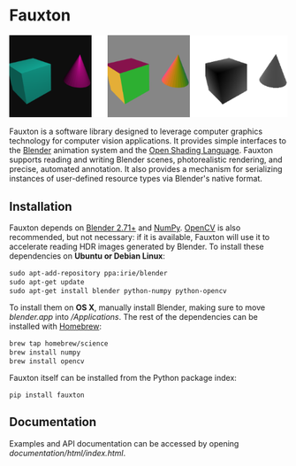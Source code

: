 Fauxton
=======

![Left to right: optical image, surface normal map, depth map.](documentation/sphinx/home_page.png)

Fauxton is a software library designed to leverage computer graphics technology for computer vision applications. It provides simple interfaces to the [Blender](http://www.blender.org/) animation system and the [Open Shading Language](http://www.openshading.com/). Fauxton supports reading and writing Blender scenes, photorealistic rendering, and precise, automated annotation. It also provides a mechanism for serializing instances of user-defined resource types via Blender's native format.

Installation
------------
Fauxton depends on [Blender 2.71+](http://www.blender.org/download/) and [NumPy](http://www.numpy.org/). [OpenCV](http://opencv.org/) is also recommended, but not necessary: if it is available, Fauxton will use it to accelerate reading HDR images generated by Blender. To install these dependencies on **Ubuntu or Debian Linux**:

    sudo apt-add-repository ppa:irie/blender
    sudo apt-get update
    sudo apt-get install blender python-numpy python-opencv

To install them on **OS X**, manually install Blender, making sure to move *blender.app* into */Applications*. The rest of the dependencies can be installed with [Homebrew](http://brew.sh/):

    brew tap homebrew/science
    brew install numpy
    brew install opencv

Fauxton itself can be installed from the Python package index:

    pip install fauxton

Documentation
-------------
Examples and API documentation can be accessed by opening *documentation/html/index.html*.
